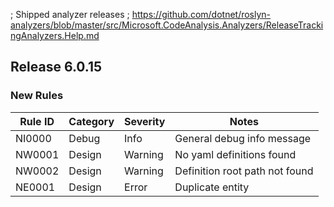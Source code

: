 ; Shipped analyzer releases
; https://github.com/dotnet/roslyn-analyzers/blob/master/src/Microsoft.CodeAnalysis.Analyzers/ReleaseTrackingAnalyzers.Help.md

## Release 6.0.15

### New Rules

Rule ID | Category | Severity | Notes
--------|----------|----------|-------
NI0000 | Debug  | Info | General debug info message
NW0001 | Design | Warning | No yaml definitions found
NW0002 | Design | Warning | Definition root path not found
NE0001 | Design | Error | Duplicate entity